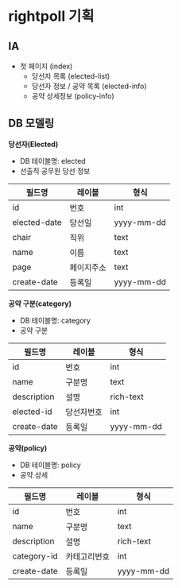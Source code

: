 # rightpoll 기획

## IA

* 첫 페이지 (index)
  * 당선자 목록 (elected-list)
  * 당선자 정보 / 공약 목록 (elected-info)
  * 공약 상세정보 (policy-info)

## DB 모델링

**당선자(Elected)**

* DB 테이블명: elected
* 선출직 공무원 당선 정보

필드명|레이블|형식
---|---|---
id|번호|int
elected-date|당선일|yyyy-mm-dd
chair|직위|text
name|이름|text
page|페이지주소|text
create-date|등록일|yyyy-mm-dd

**공약 구분(category)**

* DB 테이블명: category
* 공약 구분

필드명|레이블|형식
---|---|---
id|번호|int
name|구분명|text
description|설명|rich-text
elected-id|당선자번호|int
create-date|등록일|yyyy-mm-dd

**공약(policy)**

* DB 테이블명: policy
* 공약 상세

필드명|레이블|형식
---|---|---
id|번호|int
name|구분명|text
description|설명|rich-text
category-id|카테고리번호|int
create-date|등록일|yyyy-mm-dd

